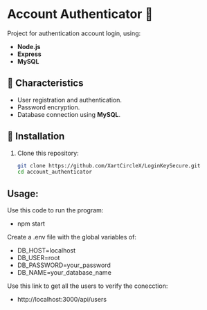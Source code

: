 # Account Authenticator 🚀

Project for authentication account login, using:
- **Node.js**  
- **Express**  
- **MySQL**  

## 📌 Characteristics  
- User registration and authentication.  
- Password encryption.  
- Database connection using **MySQL**.  

## 📂 Installation  
1. Clone this repository:  
   ```sh
   git clone https://github.com/XartCircleX/LoginKeySecure.git
   cd account_authenticator

## Usage:
Use this code to run the program: 
- npm start  

Create a .env file with the global variables of:
- DB_HOST=localhost  
- DB_USER=root  
- DB_PASSWORD=your_password  
- DB_NAME=your_database_name  

Use this link to get all the users to verify the conecction:
- http://localhost:3000/api/users